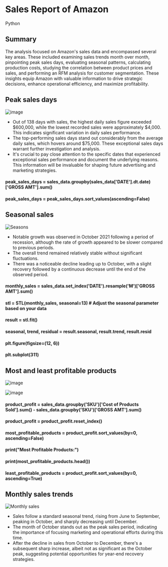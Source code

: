 # Sales Report of Amazon
Python

## Summary 
The analysis focused on Amazon's sales data and encompassed several key areas. 
These included examining sales trends month over month, pinpointing peak sales days, evaluating seasonal patterns, calculating production costs, studying the correlation between product prices and sales, and performing an RFM analysis for customer segmentation.
These insights equip Amazon with valuable information to drive strategic decisions, enhance operational efficiency, and maximize profitability.

## Peak sales days

![image](https://github.com/beishenov3197/salesreportamazon/assets/112967670/38f85ac3-9425-466d-b41d-1428ef3c9259)

- Out of 138 days with sales, the highest daily sales figure exceeded $600,000, while the lowest recorded sales were approximately $4,000. This indicates significant variation in daily sales performance.
- The top-performing sales days stand out considerably from the average daily sales, which hovers around $75,000. These exceptional sales days warrant further investigation and analysis.
- It's crucial to pay close attention to the specific dates that experienced exceptional sales performance and document the underlying reasons. This information will be invaluable for shaping future advertising and marketing strategies.

#### peak_sales_days = sales_data.groupby(sales_data['DATE'].dt.date)['GROSS AMT'].sum()
#### peak_sales_days = peak_sales_days.sort_values(ascending=False)

## Seasonal sales

![Seasons](https://github.com/beishenov3197/salesreportamazon/assets/112967670/bd46aee4-7ab1-4158-8148-a4811273915b)

- Notable growth was observed in October 2021 following a period of recession, although the rate of growth appeared to be slower compared to previous periods.
- The overall trend remained relatively stable without significant fluctuations.
- There was a noticeable decline leading up to October, with a slight recovery followed by a continuous decrease until the end of the observed period.

#### monthly_sales = sales_data.set_index('DATE').resample('M')['GROSS AMT'].sum()
#### stl = STL(monthly_sales, seasonal=13)  # Adjust the seasonal parameter based on your data
#### result = stl.fit()
#### seasonal, trend, residual = result.seasonal, result.trend, result.resid
#### plt.figure(figsize=(12, 6))
#### plt.subplot(311)

## Most and least profitable products

![image](https://github.com/beishenov3197/salesreportamazon/assets/112967670/92603da4-4d70-4e63-8ebe-ccc3f8d65313)

![image](https://github.com/beishenov3197/salesreportamazon/assets/112967670/8107a4f4-93a1-4f24-a728-9daa37b04697)

#### product_profit = sales_data.groupby('SKU')['Cost of Products Sold'].sum() - sales_data.groupby('SKU')['GROSS AMT'].sum()
#### product_profit = product_profit.reset_index()
#### most_profitable_products = product_profit.sort_values(by=0, ascending=False)
#### print("Most Profitable Products:")
#### print(most_profitable_products.head())

#### least_profitable_products = product_profit.sort_values(by=0, ascending=True)

## Monthly sales trends

![Monthly sales](https://github.com/beishenov3197/salesreportamazon/assets/112967670/e439eccb-f0f9-4998-8838-bd217a5d1436)

- Sales follow a standard seasonal trend, rising from June to September, peaking in October, and sharply decreasing until December.
- The month of October stands out as the peak sales period, indicating the importance of focusing marketing and operational efforts during this time.
- After the decline in sales from October to December, there's a subsequent sharp increase, albeit not as significant as the October peak, suggesting potential opportunities for year-end recovery strategies.
